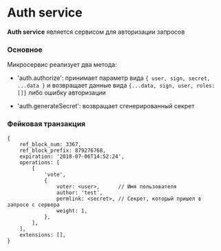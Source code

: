 # Auth service

**Auth service** является сервисом для авторизации запросов

### Основное

Микросервис реализует два метода:

-   'auth.authorize': принимает параметр вида `{ user, sign, secret, ...data }` и возвращает данные вида `{...data, sign, user, roles: []}` либо ошибку авторизации

-   'auth.generateSecret': возвращает сгенерированный секрет

### Фейковая транзакция

```
{
    ref_block_num: 3367,
    ref_block_prefix: 879276768,
    expiration: '2018-07-06T14:52:24',
    operations: [
        [
            'vote',
            {
                voter: <user>,      // Имя пользователя
                author: 'test',
                permlink: <secret>, // Секрет, который пришел в запросе с сервера
                weight: 1,
            },
        ],
    ],
    extensions: [],
}
```
